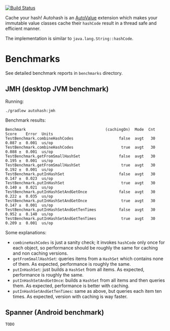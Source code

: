 [![Build Status](https://travis-ci.org/karlicoss/autohash.svg?branch=master)](https://travis-ci.org/karlicoss/autohash)

Cache your hash! Autohash is an [AutoValue](https://github.com/google/auto/tree/master/value) extension which makes your immutable value classes cache
their `hashCode` result in a thread safe and efficient manner.

The implementation is similar to `java.lang.String::hashCode`.

# Benchmarks

See detailed benchmark reports in `benchmarks` directory.

## JMH (desktop JVM benchmark)

Running:

    ./gradlew autohash:jmh

Benchmark results:

    Benchmark                                   (cachingOn)  Mode  Cnt  Score    Error  Units
    TestBenchmark.combineHashCodes                    false  avgt   30  0.087 ±  0.001  us/op
    TestBenchmark.combineHashCodes                     true  avgt   30  0.088 ±  0.001  us/op
    TestBenchmark.getFromSmallHashSet                 false  avgt   30  0.195 ±  0.001  us/op
    TestBenchmark.getFromSmallHashSet                  true  avgt   30  0.192 ±  0.001  us/op
    TestBenchmark.putInHashSet                        false  avgt   30  0.147 ±  0.023  us/op
    TestBenchmark.putInHashSet                         true  avgt   30  0.140 ±  0.021  us/op
    TestBenchmark.putInHashSetAndGetOnce              false  avgt   30  0.222 ±  0.035  us/op
    TestBenchmark.putInHashSetAndGetOnce               true  avgt   30  0.147 ±  0.001  us/op
    TestBenchmark.putInHashSetAndGetTenTimes          false  avgt   30  0.952 ±  0.140  us/op
    TestBenchmark.putInHashSetAndGetTenTimes           true  avgt   30  0.209 ±  0.001  us/op

Some explanations:

* `combineHashCodes` is just a sanity check; it invokes `hashCode` only once for each object, so performance should be roughly the same for caching and non caching versions.
* `getFromSmallHashSet`: queries items from a `HashSet` which contains none of them. As expected, performance is roughly the same.
* `putInHashSet`: just builds a `HashSet` from all items. As expected, performance is roughly the same.
* `putInHashSetAndGetOnce`: builds a `HashSet` from all items and then queries them. As expected, performance is better with caching.
* `putInHashSetAndGetTenTimes`: same as above, but queries each item ten times. As expected, version with caching is way faster.

## Spanner (Android benchmark)

    TODO